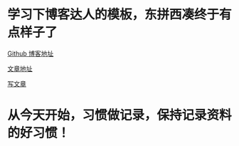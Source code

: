 学习下博客达人的模板，东拼西凑终于有点样子了
===


[Github 博客地址](http://quintushorace.github.io)


[文章地址](https://quintusblog.github.io/blog2/)

[写文章](https://github.com/quintusblog/blog2/tree/master/_posts)


从今天开始，习惯做记录，保持记录资料的好习惯！
===
